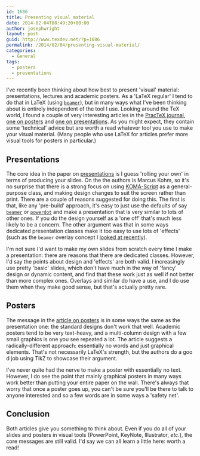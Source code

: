 ```yaml
---
id: 1686
title: Presenting visual material
date: 2014-02-04T08:49:20+00:00
author: josephwright
layout: post
guid: http://www.texdev.net/?p=1686
permalink: /2014/02/04/presenting-visual-material/
categories:
  - General
tags:
  - posters
  - presentations
---
```

I've recently been thinking about how best to present 'visual' material: presentations, lectures and academic posters. As a 'LaTeX regular' I tend to do that in LaTeX (using [`beamer`](https://ctan.org/pkg/beamer)), but in many ways what I've been thinking about is entirely independent of the tool I use. Looking around the TeX world, I found a couple of very interesting articles in the [PracTeX journal](http://tug.org/pracjourn/archive.html), [one on posters](http://tug.org/pracjourn/2010-2/rogerio.html) and [one on presentations](http://tug.org/pracjourn/2010-2/hofert.html). As you might expect, they contain some 'technical' advice but are worth a read whatever tool you use to make your visual material. (Many people who use LaTeX for articles prefer more visual tools for posters in particular.)

## Presentations

The core idea in the paper on [presentations](http://tug.org/pracjourn/2010-2/hofert.html) is I guess 'rolling your own' in terms of producing your slides. On the the authors is Marcus Kohm, so it's no surprise that there is a strong focus on using [KOMA-Script](http://www.komascript.de/) as a general-purpose class, and making design changes to suit the screen rather than print. There are a couple of reasons suggested for doing this. The first is that, like any 'pre-build' approach, it's easy to just use the defaults of say [`beamer`](https://ctan.org/pkg/beamer) or [`powerdot`](https://ctan.org/pkg/powerdot) and make a presentation that is very similar to lots of other ones. If you do the design yourself as a 'one off' that's much less likely to be a concern. The other argument was that in some ways dedicated presentation classes make it too easy to use lots of 'effects' (such as the `beamer` overlay concept I [looked at recently](http://www.texdev.net/2014/01/17/the-beamer-slide-overlay-concept/)).

I'm not sure I'd want to make my own slides from scratch every time I make a presentation: there are reasons that there are dedicated classes. However, I'd say the points about design and 'effects' are both valid. I increasingly use pretty 'basic' slides, which don't have much in the way of 'fancy' design or dynamic content, and find that these work just as well if not better than more complex ones. Overlays and similar do have a use, and I do use them when they make good sense, but that's actually pretty rare.

## Posters

The message in the [article on posters](http://tug.org/pracjourn/2010-2/rogerio.html) is in some ways the same as the presentation one: the standard designs don't work that well. Academic posters tend to be very text-heavy, and a multi-column design with a few small graphics is one you see repeated a lot. The article suggests a radically-different approach: essentially no words and just graphical elements. That's not necessarily LaTeX's strength, but the authors do a goo d job using TikZ to showcase their argument.

I've never quite had the nerve to make a poster with essentially no text.  However, I do see the point that mainly graphical posters in many ways work better than putting your entire paper on the wall. There's always that worry that once a poster goes up, you can't be sure you'll be there to talk to anyone interested and so a few words are in some ways a 'safety net'.

## Conclusion

Both articles give you something to think about. Even if you do all of your slides and posters in visual tools (PowerPoint, KeyNote, Illustrator, _etc._), the core messages are still valid. I'd say we can all learn a little here: worth a read!
